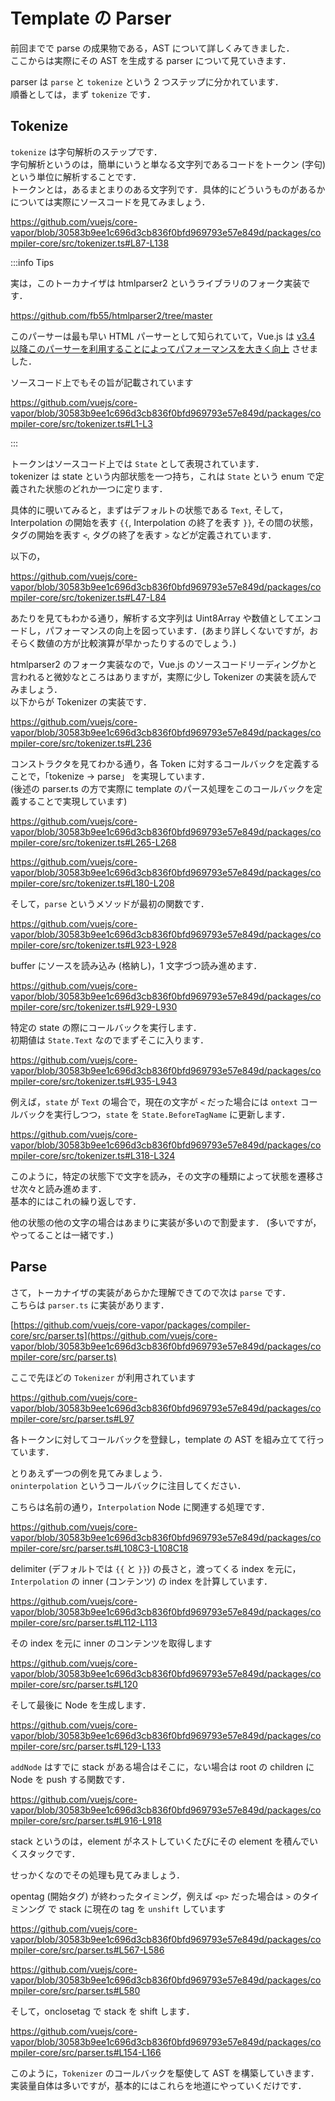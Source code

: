 # Template の Parser

前回までで parse の成果物である，AST について詳しくみてきました．\
ここからは実際にその AST を生成する parser について見ていきます．

parser は `parse` と `tokenize` という 2 つステップに分かれています．\
順番としては，まず `tokenize` です．

## Tokenize

`tokenize` は字句解析のステップです．\
字句解析というのは，簡単にいうと単なる文字列であるコードをトークン (字句) という単位に解析することです．\
トークンとは，あるまとまりのある文字列です．具体的にどういうものがあるかについては実際にソースコードを見てみましょう．

https://github.com/vuejs/core-vapor/blob/30583b9ee1c696d3cb836f0bfd969793e57e849d/packages/compiler-core/src/tokenizer.ts#L87-L138

:::info Tips

実は，このトーカナイザは htmlparser2 というライブラリのフォーク実装です．

https://github.com/fb55/htmlparser2/tree/master

このパーサーは最も早い HTML パーサーとして知られていて，Vue.js は [v3.4 以降このパーサーを利用することによってパフォーマンスを大きく向上](https://blog.vuejs.org/posts/vue-3-4#_2x-faster-parser-and-improved-sfc-build-performance) させました．

ソースコード上でもその旨が記載されています

https://github.com/vuejs/core-vapor/blob/30583b9ee1c696d3cb836f0bfd969793e57e849d/packages/compiler-core/src/tokenizer.ts#L1-L3

:::

トークンはソースコード上では `State` として表現されています．\
tokenizer は state という内部状態を一つ持ち，これは `State` という enum で定義された状態のどれか一つに定ります．

<div v-pre>

具体的に覗いてみると，まずはデフォルトの状態である `Text`, そして，Interpolation の開始を表す `{{`, Interpolation の終了を表す `}}`, その間の状態，タグの開始を表す `<`, タグの終了を表す `>` などが定義されています．

</div>

以下の，

<div v-pre>

https://github.com/vuejs/core-vapor/blob/30583b9ee1c696d3cb836f0bfd969793e57e849d/packages/compiler-core/src/tokenizer.ts#L47-L84

あたりを見てもわかる通り，解析する文字列は Uint8Array や数値としてエンコードし，パフォーマンスの向上を図っています．(あまり詳しくないですが，おそらく数値の方が比較演算が早かったりするのでしょう．)

htmlparser2 のフォーク実装なので，Vue.js のソースコードリーディングかと言われると微妙なところはありますが，実際に少し Tokenizer の実装を読んでみましょう．\
以下からが Tokenizer の実装です．

https://github.com/vuejs/core-vapor/blob/30583b9ee1c696d3cb836f0bfd969793e57e849d/packages/compiler-core/src/tokenizer.ts#L236

コンストラクタを見てわかる通り，各 Token に対するコールバックを定義することで，「tokenize -> parse」 を実現しています．\
(後述の parser.ts の方で実際に template のパース処理をこのコールバックを定義することで実現しています)

https://github.com/vuejs/core-vapor/blob/30583b9ee1c696d3cb836f0bfd969793e57e849d/packages/compiler-core/src/tokenizer.ts#L265-L268

https://github.com/vuejs/core-vapor/blob/30583b9ee1c696d3cb836f0bfd969793e57e849d/packages/compiler-core/src/tokenizer.ts#L180-L208

そして，`parse` というメソッドが最初の関数です．

https://github.com/vuejs/core-vapor/blob/30583b9ee1c696d3cb836f0bfd969793e57e849d/packages/compiler-core/src/tokenizer.ts#L923-L928

buffer にソースを読み込み (格納し)，1 文字づつ読み進めます．

https://github.com/vuejs/core-vapor/blob/30583b9ee1c696d3cb836f0bfd969793e57e849d/packages/compiler-core/src/tokenizer.ts#L929-L930

特定の state の際にコールバックを実行します．\
初期値は `State.Text` なのでまずそこに入ります．

https://github.com/vuejs/core-vapor/blob/30583b9ee1c696d3cb836f0bfd969793e57e849d/packages/compiler-core/src/tokenizer.ts#L935-L943

例えば，`state` が `Text` の場合で，現在の文字が `<` だった場合には `ontext` コールバックを実行しつつ，`state` を `State.BeforeTagName` に更新します．

https://github.com/vuejs/core-vapor/blob/30583b9ee1c696d3cb836f0bfd969793e57e849d/packages/compiler-core/src/tokenizer.ts#L318-L324

このように，特定の状態下で文字を読み，その文字の種類によって状態を遷移させ次々と読み進めます．\
基本的にはこれの繰り返しです．

他の状態の他の文字の場合はあまりに実装が多いので割愛ます．
(多いですが，やってることは一緒です．)

</div>

## Parse

さて，トーカナイザの実装があらかた理解できてので次は `parse` です．\
こちらは `parser.ts` に実装があります．

[https://github.com/vuejs/core-vapor/packages/compiler-core/src/parser.ts](https://github.com/vuejs/core-vapor/blob/30583b9ee1c696d3cb836f0bfd969793e57e849d/packages/compiler-core/src/parser.ts)

ここで先ほどの `Tokenizer` が利用されています

https://github.com/vuejs/core-vapor/blob/30583b9ee1c696d3cb836f0bfd969793e57e849d/packages/compiler-core/src/parser.ts#L97

各トークンに対してコールバックを登録し，template の AST を組み立てて行っています．

とりあえず一つの例を見てみましょう．\
`oninterpolation` というコールバックに注目してください．

こちらは名前の通り，`Interpolation` Node に関連する処理です．

https://github.com/vuejs/core-vapor/blob/30583b9ee1c696d3cb836f0bfd969793e57e849d/packages/compiler-core/src/parser.ts#L108C3-L108C18

<div v-pre>

delimiter (デフォルトでは `{{` と `}}`) の長さと，渡ってくる index を元に，`Interpolation` の inner (コンテンツ) の index を計算しています．

</div>

https://github.com/vuejs/core-vapor/blob/30583b9ee1c696d3cb836f0bfd969793e57e849d/packages/compiler-core/src/parser.ts#L112-L113

その index を元に inner のコンテンツを取得します

https://github.com/vuejs/core-vapor/blob/30583b9ee1c696d3cb836f0bfd969793e57e849d/packages/compiler-core/src/parser.ts#L120

そして最後に Node を生成します．

https://github.com/vuejs/core-vapor/blob/30583b9ee1c696d3cb836f0bfd969793e57e849d/packages/compiler-core/src/parser.ts#L129-L133

`addNode` はすでに stack がある場合はそこに，ない場合は root の children に Node を push する関数です．

https://github.com/vuejs/core-vapor/blob/30583b9ee1c696d3cb836f0bfd969793e57e849d/packages/compiler-core/src/parser.ts#L916-L918

stack というのは，element がネストしていくたびにその element を積んでいくスタックです．

せっかくなのでその処理も見てみましょう．

opentag (開始タグ) が終わったタイミング，例えば `<p>` だった場合は `>` のタイミンング で stack に現在の tag を `unshift` しています

https://github.com/vuejs/core-vapor/blob/30583b9ee1c696d3cb836f0bfd969793e57e849d/packages/compiler-core/src/parser.ts#L567-L586

https://github.com/vuejs/core-vapor/blob/30583b9ee1c696d3cb836f0bfd969793e57e849d/packages/compiler-core/src/parser.ts#L580

そして，onclosetag で stack を shift します．

https://github.com/vuejs/core-vapor/blob/30583b9ee1c696d3cb836f0bfd969793e57e849d/packages/compiler-core/src/parser.ts#L154-L166


このように，`Tokenizer` のコールバックを駆使して AST を構築していきます．\
実装量自体は多いですが，基本的にはこれらを地道にやっていくだけです．